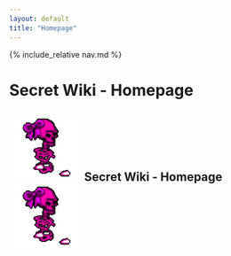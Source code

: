 ```yaml
---
layout: default
title: "Homepage"
---
```


{% include_relative nav.md  %}

# Secret Wiki - Homepage

## ![tooltip](/misc_images/walkinggrapple.gif) Secret Wiki - Homepage![tooltip](/misc_images/walkinggrapple.gif)
